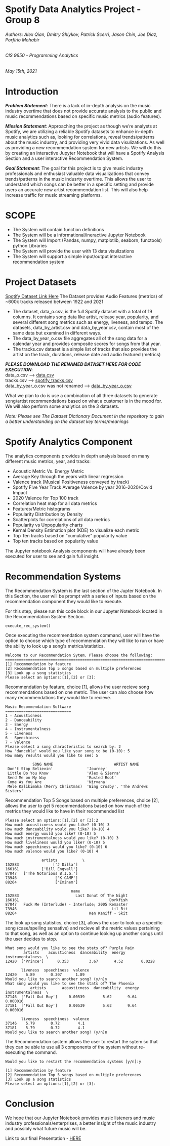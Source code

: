 # Spotify Data Analytics Project - Group 8
###### *Authors: Alex Qian, Dmitry Shlykov, Patrick Scerri, Jason Chin, Joe Diaz, Porfirio Mohabir*
###### *CIS 9650 - Programming Analytics*
###### *May 15th, 2021*

# Introduction  

***Problem Statement***: There is a lack of in-depth analysis on the music industry overtime that does not provide accurate analysis to the public and music recommendations based on specific music metrics (audio features).  
 
***Mission Statement***: Approaching the project as though we’re analysts at Spotify, we are utilizing a reliable Spotify datasets to enhance in-depth music analytics such as, looking  for correlations, reveal trends/patterns about the music industry, and providing very vivid data visulizations. As well as providing a new recommendation system for new artists. We will do this by creating an interactive Jupyter Notebook that will have a Spotify Analysis Section and a user interactive Recommendation System.  

***Goal Statement***: The goal for this project is to give music industry professionals and enthusiast valuable data visualizations that convey trends/patterns in the music indusrty overtime. This allows the user to understand which songs can be better in a specific setting and provide users an accurate new artist recommendation list. This will also help increase traffic for music streaming platforms. 

# SCOPE  
- The System will contain function definitions
- The System will be a informational/ineractive Jupyter Notebook
- The System will Import (Pandas, numpy, matplotlib, seaborn, functools) python Libraries
- The System will provide the user with 13 data visulizations
- The System will support a simple input/output interactive recommendation system 

# Project Datasets  
[Spotify Dataset Link Here](https://www.kaggle.com/yamaerenay/spotify-dataset-19212020-160k-tracks?select=data.csv)
The Dataset provides Audio Features (metrics) of ~600k tracks released between 1922 and 2021  
- The dataset, data_o.csv, is the full Spotify dataset with a total of 19 columns. It contains song data like artist, release year, popularity, and several different song metrics such as energy, liveness, and tempo. The datasets, data_by_artist.csv and data_by_year.csv, contain most of the same data but examined in different ways.
- The data_by_year_o.csv file aggregates all of the song data for a calendar year and provides composite scores for songs from that year. 
- The tracks.csv dataset is a simple list of tracks that also provides the artist on the track, durations, release date and audio featured (metrics)

***PLEASE DOWNLOAD THE RENAMED DATASET HERE FOR CODE EXECUTION***:   
data_o.csv --> [data.csv](https://drive.google.com/file/d/1vgBt77eW22wmwB_nvqo1xhaojxhJrye-/view?usp=sharing)  
tracks.csv --> [spotify_tracks.csv](https://drive.google.com/file/d/1exIQHlxlYL6fFgA4SPkpopYFItcWp1EW/view?usp=sharing)  
data_by_year_o.csv was not renamed --> [data_by_year_o.csv](https://drive.google.com/file/d/19LYeHIiY73uwy0SKPoYzTgJcyyvVGTqq/view?usp=sharing)  

What we plan to do is use a combination of all three datasets to generate song/artist recommendations based on what a customer is in the mood for. We will also perform some analytics on the 3 datasets. 

*Note: Please see The Dataset Dictionary Document in the repository to gain a better understanding on the dataset key terms/meanings*  

# Spotify Analytics Component 
The analytics components provides in depth analysis based on many different music metrics, year, and tracks: 
- Acoustic Metric Vs. Energy Metric
- Average Key through the years with linear regression 
- Valence track (Musical Positiveness conveyed by track)
- Spotify Five Year Track Average Valence by year 2016-2020/Covid Impact
- 2020 Valence for Top 100 track
- Correlation heat map for all data metrics
- Features/Metric histograms
- Popularity Distribution by Density 
- Scatterplots for correlations of all data metrics
- Popularity vs Unpopularity charts
- Kernal Density Estimation plot (KDE) to visualize each metric
- Top Ten tracks based on "cumulative" popularity value
- Top ten tracks based on popularity value

The Jupyter notebook Analysis components will have already been executed for user to see and gain full insight. 
 
# Recommendation Systems 
The Recommendation System is the last section of the Jupter Notebook. In this Section, the user will be prompt with a series of inputs based on the recommendation component they would like to execute. 

For this step, please run this code block in our Jupyter Notebook located in the Recommendation System Section. 
```
execute_rec_system()
```
Once executing the recommendation system command, user will have the option to choose which type of recommendation they will like to run or have the ability to look up a song's metrics/statistics. 
```
Welcome to our Recommendation Sytem. Please choose the following:
===========================================================================
[1] Recommendation by feature
[2] Recommendation Top 5 songs based on multiple preferences
[3] Look up a song statistics
Please select an options:[1],[2] or [3]:
```
Recommendation by feature, choice [1], allows the user recieve song recommendations based on one metric. The user can also choose how many recommendations they would like to recieve.
```
Music Recommendation Software
=============================
1 - Acousticness
2 - Danceability
3 - Energy
4 - Instrumentalness
5 - Liveness
6 - Speechiness
7 - Valence
Please select a song characteristic to search by: 2
How 'danceble' would you like your song to be (0-10): 5
How many results would you like to see: 5

            SONG NAME                           ARTIST NAME             
 Don't Stop Believin'               'Journey'                           
 Little Do You Know                 'Alex & Sierra'                     
 Send Me on My Way                  'Rusted Root'                       
 Come As You Are                    'Nirvana'                           
 Mele Kalikimaka (Merry Christmas)  'Bing Crosby', 'The Andrews Sisters'
```
Recommendation Top 5 Songs based on multiple preferences, choice [2], allows the user to get 5 recommendations based on how much of the metrics they would like to have in their recommended list
```
Please select an options:[1],[2] or [3]:2
How much acousticness would you like? (0-10) 3
How much danceability would you like? (0-10) 4
How much energy would you like? (0-10) 5
How much instrumentalness would you like? (0-10) 3
How much liveliness would you like? (0-10) 5
How much speechiness would you like? (0-10) 6
How much valence would you like? (0-10) 4

                artists           \
152883               ['J Dilla']   
166161          ['Bill Engvall']   
87047   ['The Notorious B.I.G.']   
73946                 ['K CAMP']   
88264                 ['Eminem']   

                             name                       
152883                         Last Donut Of The Night  
166161                                        Dorkfish  
87047   Fuck Me (Interlude) - Interlude; 2005 Remaster  
73946                                          Lil Bit  
88264                                Ken Kaniff - Skit
```
The look up song statistics, choice [3], allows the user to look up a specific song (case/spelling sensative) and recieve all the metric values pertaining to that song, as well as an option to continue looking up another songs until the user decides to stop. 
```
What song would you like to see the stats of? Purple Rain
        artists    acousticness  danceability  energy  instrumentalness  \
12420  ['Prince']      0.353         3.67       4.52        0.0228        

       liveness  speechiness  valence  
12420    6.89       0.307      1.89    
Would you like to search another song? (y/n)y
What song would you like to see the stats of? The Phoenix
           artists       acousticness  danceability  energy  instrumentalness  \
37146  ['Fall Out Boy']     0.00539        5.62       9.64       0.000016       
37181  ['Fall Out Boy']     0.00539        5.62       9.64       0.000016       

       liveness  speechiness  valence  
37146    5.79       0.72        4.1    
37181    5.79       0.72        4.1    
Would you like to search another song? (y/n)n
```
The Recommendation system allows the user to restart the sytem so that they can be able to use all 3 components of the system without re-executing the command. 
```
Would you like to restart the recommendation systems [y/n]:y

[1] Recommendation by feature
[2] Recommendation Top 5 songs based on multiple preferences
[3] Look up a song statistics
Please select an options:[1],[2] or [3]:
```
# Conclusion 
We hope that our Jupyter Notebook provides music listeners and music industry professionals/enterprises, a better insight of the music industry and possibly what future music will be.

Link to our final Presentation - [HERE](https://docs.google.com/presentation/d/1pVMnqHtXWboAvLLo_tDosMDX8mqFd_1cT2F9XOrk9Ok/edit#slide=id.gd88be14239_0_12)



  










  

